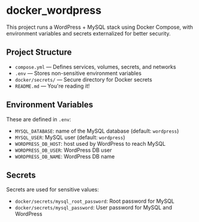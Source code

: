 # docker_wordpress

This project runs a WordPress + MySQL stack using Docker Compose, with environment variables and secrets externalized for better security.

## Project Structure

- `compose.yml` — Defines services, volumes, secrets, and networks
- `.env` — Stores non-sensitive environment variables
- `docker/secrets/` — Secure directory for Docker secrets
- `README.md` — You're reading it!

## Environment Variables

These are defined in `.env`:

- `MYSQL_DATABASE`: name of the MySQL database (default: `wordpress`)
- `MYSQL_USER`: MySQL user (default: `wordpress`)
- `WORDPRESS_DB_HOST`: host used by WordPress to reach MySQL
- `WORDPRESS_DB_USER`: WordPress DB user
- `WORDPRESS_DB_NAME`: WordPress DB name

## Secrets

Secrets are used for sensitive values:

- `docker/secrets/mysql_root_password`: Root password for MySQL
- `docker/secrets/mysql_password`: User password for MySQL and WordPress
